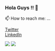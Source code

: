### Hola Guys !! 👋
 📫 How to reach me: ... 
<!--  <a href = "https://twitter.com/AshishKanouji17">
 <i class="fa fa-twitter" aria-hidden="true"></i>
 </a> -->
 [Twitter](https://twitter.com/AshishKanouji17) <br>
 [LinkedIn](https://www.linkedin.com/in/ashish-kanoujia-2b4b1a1a4/)
 <span><a href="https://www.linkedin.com/in/ashish-kanoujia-2b4b1a1a4/"><i class="fab fa-linkedin link-icon"></i></a></span>

 
 <img src = "https://github-readme-stats.vercel.app/api/?username=Halfsoul24&count_private=true&theme=tokyonight&showicons=true">
 <img src = "https://github-readme-stats.vercel.app/api/top-langs/?username=Halfsoul24&langs_count=5&theme=tokyonight">

<!--
**Halfsoul24/Halfsoul24** is a ✨ _special_ ✨ repository because its `README.md` (this file) appears on your GitHub profile.

Here are some ideas to get you started:

- 🔭 I’m currently working on ...
- 🌱 I’m currently learning ...
- 👯 I’m looking to collaborate on ...
- 🤔 I’m looking for help with ...
- 💬 Ask me about ...
- 📫 How to reach me: ...[Twitter @AshishKanouji17](https://twitter.com/AshishKanouji17)
- 😄 Pronouns: ...
- ⚡ Fun fact: ...
-->
